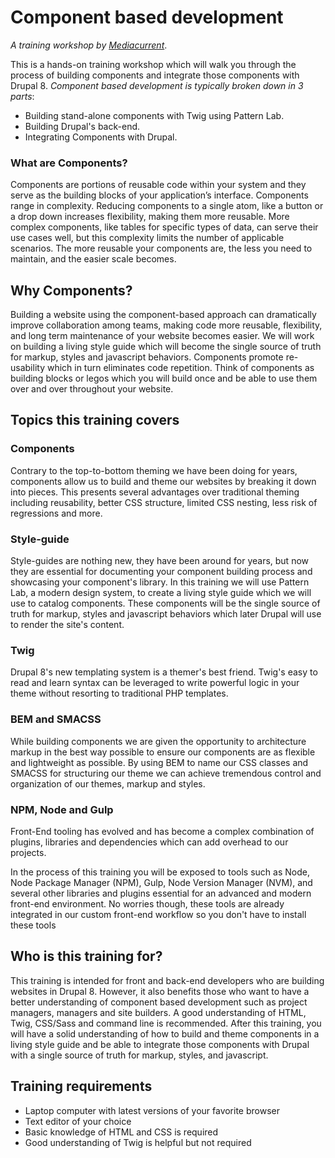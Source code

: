 # Component based development

_A training workshop by_ [_Mediacurrent_](https://mediacurrent.com).

This is a hands-on training workshop which will walk you through the process of building components and integrate those components with Drupal 8. _Component based development is typically broken down in 3 parts_:

* Building stand-alone components with Twig using Pattern Lab.
* Building Drupal's back-end.
* Integrating Components with Drupal.

### What are Components?

Components are portions of reusable code within your system and they serve as the building blocks of your application’s interface. Components range in complexity. Reducing components to a single atom, like a button or a drop down increases flexibility, making them more reusable. More complex components, like tables for specific types of data, can serve their use cases well, but this complexity limits the number of applicable scenarios. The more reusable your components are, the less you need to maintain, and the easier scale becomes.

## Why Components?

Building a website using the component-based approach can dramatically improve collaboration among teams, making code more reusable, flexibility, and long term maintenance of your website becomes easier. We will work on building a living style guide which will become the single source of truth for markup, styles and javascript behaviors. Components promote re-usability which in turn eliminates code repetition. Think of components as building blocks or legos which you will build once and be able to use them over and over throughout your website.

## Topics this training covers

### Components

Contrary to the top-to-bottom theming we have been doing for years, components allow us to build and theme our websites by breaking it down into pieces. This presents several advantages over traditional theming including reusability, better CSS structure, limited CSS nesting, less risk of regressions and more.

### Style-guide

Style-guides are nothing new, they have been around for years, but now they are essential for documenting your component building process and showcasing your component's library. In this training we will use Pattern Lab, a modern design system, to create a living style guide which we will use to catalog components. These components will be the single source of truth for markup, styles and javascript behaviors which later Drupal will use to render the site's content.

### Twig

Drupal 8's new templating system is a themer's best friend. Twig's easy to read and learn syntax can be leveraged to write powerful logic in your theme without resorting to traditional PHP templates.

### BEM and SMACSS

While building components we are given the opportunity to architecture markup in the best way possible to ensure our components are as flexible and lightweight as possible. By using BEM to name our CSS classes and SMACSS for structuring our theme we can achieve tremendous control and organization of our themes, markup and styles.

### NPM, Node and Gulp

Front-End tooling has evolved and has become a complex combination of plugins, libraries and dependencies which can add overhead to our projects.  

In the process of this training you will be exposed to tools such as Node, Node Package Manager \(NPM\), Gulp, Node Version Manager \(NVM\), and several other libraries and plugins essential for an advanced and modern front-end environment.  No worries though, these tools are already integrated in our custom front-end workflow so you don't have to install these tools 

## Who is this training for?

This training is intended for front and back-end developers who are building websites in Drupal 8. However, it also benefits those who want to have a better understanding of component based development such as project managers, managers and site builders.  A good understanding of HTML, Twig, CSS/Sass and command line is recommended. After this training, you will have a solid understanding of how to build and theme components in a living style guide and be able to integrate those components with Drupal with a single source of truth for markup, styles, and javascript.

## Training requirements

* Laptop computer with latest versions of your favorite browser
* Text editor of your choice
* Basic knowledge of HTML and CSS is required
* Good understanding of Twig is helpful but not required

